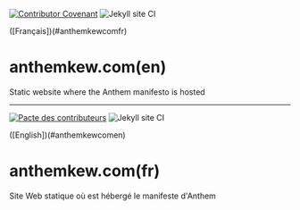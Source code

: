 
[![Contributor Covenant](https://img.shields.io/badge/Contributor%20Covenant-v1.4%20adopted-ff69b4.svg)](CODE_OF_CONDUCT.md) ![Jekyll site CI](https://github.com/anthem-krew/anthemkrew.com/workflows/Jekyll%20site%20CI/badge.svg?branch=master)

([Français])(#anthemkewcomfr)

# anthemkew.com(en)

Static website where the Anthem manifesto is hosted
______________________

[![Pacte des contributeurs](https://img.shields.io/badge/Pacte%20des%20contributeurs-v1.4%20adoptée-ff69b4.svg)](CODE_OF_CONDUCT.md) ![Jekyll site CI](https://github.com/anthem-krew/anthemkrew.com/workflows/Jekyll%20site%20CI/badge.svg?branch=master)

([English])(#anthemkewcomen)

# anthemkew.com(fr)

Site Web statique où est hébergé le manifeste d'Anthem
